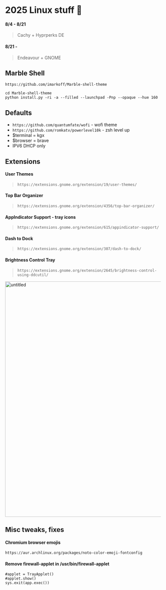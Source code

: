 # 2025 Linux stuff 👹              
#### 8/4 - 8/21
> Cachy + Hyprperks DE

#### 8/21 -
> Endeavour + GNOME

## Marble Shell
`https://github.com/imarkoff/Marble-shell-theme`

```
cd Marble-shell-theme
python install.py -ri -a --filled --launchpad -Pnp --opaque --hue 160
```
## Defaults
 * `https://github.com/quantumfate/wofi` - wofi theme
 * `https://github.com/romkatv/powerlevel10k` - zsh level up
 * $terminal = kgx
 * $browser = brave
 * IPV6 DHCP only

## Extensions

#### **User Themes** 

> `https://extensions.gnome.org/extension/19/user-themes/`


#### **Top Bar Organizer** 

> `https://extensions.gnome.org/extension/4356/top-bar-organizer/`


#### **AppIndicator Support - tray icons** 

> `https://extensions.gnome.org/extension/615/appindicator-support/`


#### **Dash to Dock** 

> `https://extensions.gnome.org/extension/307/dash-to-dock/`


#### **Brightness Control Tray** 

> `https://extensions.gnome.org/extension/2645/brightness-control-using-ddcutil/`



<img width="523" height="759" alt="untitled" src="https://github.com/user-attachments/assets/d0b1ceca-a714-4b8d-b153-c91c10734ef1" />



## Misc tweaks, fixes

#### Chromium browser emojis 
```https://aur.archlinux.org/packages/noto-color-emoji-fontconfig```

#### Remove firewall-applet in /usr/bin/firewall-applet

```
#applet = TrayApplet()
#applet.show()
sys.exit(app.exec())
```

